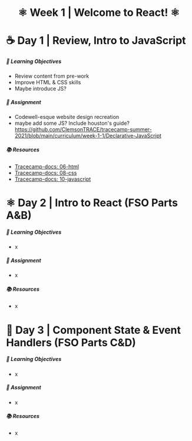 <h1 align="center">
   ⚛ Week 1 | Welcome to React! ⚛
</h1>

# ☕ Day 1 | Review, Intro to JavaScript

##### 🎯 Learning Objectives
- Review content from pre-work
- Improve HTML & CSS skills
- Maybe introduce JS?

##### 📔 Assignment
- Codewell-esque website design recreation
- maybe add some JS? Include houston's guide? https://github.com/ClemsonTRACE/tracecamp-summer-2021/blob/main/curriculum/week-1-1/Declarative-JavaScript

##### 📚 Resources
- [Tracecamp-docs: 06-html](https://github.com/ClemsonTRACE/tracecamp-summer-2021/blob/main/tracecamp-docs/06-html.md)
- [Tracecamp-docs: 08-css](https://github.com/ClemsonTRACE/tracecamp-summer-2021/blob/main/tracecamp-docs/08-css.md)
- [Tracecamp-docs: 10-javascript](https://github.com/ClemsonTRACE/tracecamp-summer-2021/blob/main/tracecamp-docs/10-javascript.md)

# ⚛ Day 2 | Intro to React (FSO Parts A&B)

##### 🎯 Learning Objectives
- x

##### 📔 Assignment
- x

##### 📚 Resources
- x

# 🤝 Day 3 | Component State & Event Handlers (FSO Parts C&D)

##### 🎯 Learning Objectives
- x

##### 📔 Assignment
- x

##### 📚 Resources
- x
